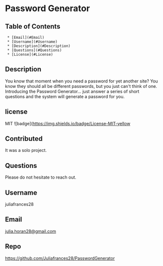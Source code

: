 
  # Password Generator 

   ## Table of Contents
     * [Email](#Email)
     * [Username](#Username)
     * [Description](#Description)
     * [Questions](#Questions)
     * [License](#License)
     
  ## Description
  You know that moment when you need a password for yet another site?  You know they should all be different passwords, but you just can't think of one. Introducing the Password Generator... just answer a series of short questions and the system will generate a password for you.  

  ## license 
  MIT ![badge](https://img.shields.io/badge/License-MIT-yellow

  ## Contributed
  It was a solo project.  

  ## Questions 
   Please do not hesitate to reach out. 

  ## Username
  juliafrances28 

  ## Email 
  julia.horan28@gmail.com

  ## Repo
  https://github.com/Juliafrances28/PasswordGenerator
  
